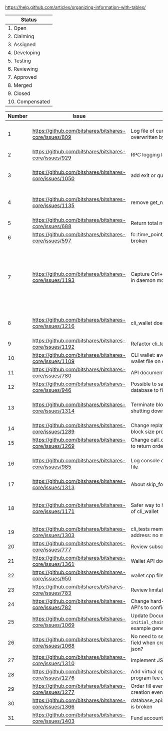 https://help.github.com/articles/organizing-information-with-tables/

| Status |
| --- |
| 1. Open |
| 2. Claiming |
| 3. Assigned |
| 4. Developing |
| 5. Testing |
| 6. Reviewing |
| 7. Approved |
| 8. Merged |
| 9. Closed |
| 10. Compensated |

| Number | Issue | Title | PR | Status | Estimation |
| --- | --- | --- | --- | --- | --- |
| 1 | https://github.com/bitshares/bitshares-core/issues/809 | Log file of current hour gets overwritten by default | https://github.com/bitshares/bitshares-core/pull/1102 / https://github.com/bitshares/bitshares-fc/pull/56 | Compensated | 2 hours |
| 2 | https://github.com/bitshares/bitshares-core/issues/929 | RPC logging level inconsistency | https://github.com/bitshares/bitshares-fc/pull/62 | Compensated | 2 hours |
| 3 | https://github.com/bitshares/bitshares-core/issues/1050 | add exit or quit command to cli_wallet | https://github.com/bitshares/bitshares-core/pull/1104 / https://github.com/bitshares/bitshares-fc/pull/63 | Compensated | 4 hours |
| 4 | https://github.com/bitshares/bitshares-core/issues/1135 | remove get_named_account_balances | https://github.com/bitshares/bitshares-core/pull/1153 / https://github.com/bitshares/bitshares-core/pull/1154 | Compensated | 30 minutes |
| 5 | https://github.com/bitshares/bitshares-core/issues/688 | Return total number of available assets | https://github.com/bitshares/bitshares-core/pull/1159 | Compensated | 30 minutes |
| 6 | https://github.com/bitshares/bitshares-core/issues/597 | fc::time_point_sec::to_iso_string is broken | https://github.com/bitshares/bitshares-fc/pull/67 | Compensated | 1 hour |
| 7 | https://github.com/bitshares/bitshares-core/issues/1193 | Capture Ctrl+C in cli_wallet when not in daemon mode | https://github.com/bitshares/bitshares-core/pull/1207 / https://github.com/bitshares/bitshares-fc/pull/68 / https://github.com/bitshares/bitshares-fc/pull/70 / https://github.com/bitshares/bitshares-core/pull/1232 / https://github.com/bitshares/bitshares-fc/pull/77 | Compensated | 7 hours |
| 8 | https://github.com/bitshares/bitshares-core/issues/1216 | cli_wallet doesn't exit on quit nor EOF | https://github.com/bitshares/bitshares-core/pull/1218 / https://github.com/bitshares/bitshares-fc/pull/71 | NOT Compensated | 4 hours |
| 9 | https://github.com/bitshares/bitshares-core/issues/1192 | Refactor cli_test | https://github.com/bitshares/bitshares-core/pull/1243 | Compensated | 10 hours |
| 10 | https://github.com/bitshares/bitshares-core/issues/1109 | CLI wallet: avoid directly overwriting wallet file on exit | https://github.com/bitshares/bitshares-core/pull/1195 | Compensated | 3 hours |
| 11 | https://github.com/bitshares/bitshares-core/issues/780 | API documentation | https://github.com/bitshares/bitshares-core/pull/1174 | Compensated | 5 hours |
| 12 | https://github.com/bitshares/bitshares-core/issues/946 | Possible to save unclean object database to file during replay | https://github.com/bitshares/bitshares-core/pull/1311 | Reviewing | 2 hours |
| 13 | https://github.com/bitshares/bitshares-core/issues/1314 | Terminate block production loop when shutting down witness plugin | https://github.com/bitshares/bitshares-core/pull/1332 / https://github.com/bitshares/bitshares-core/pull/1364 | Closed | 2 hours |
| 14 | https://github.com/bitshares/bitshares-core/issues/1289 | Change replay percentage to total block size processed | https://github.com/bitshares/bitshares-core/pull/1335 | Compensated | 2 hours |
| 15 | https://github.com/bitshares/bitshares-core/issues/1269 | Change call_order_update_operation to return order_id | https://github.com/bitshares/bitshares-core/pull/1352 | Compensated | 2 hours |
| 16 | https://github.com/bitshares/bitshares-core/issues/985 | Log console output during replay to file | https://github.com/bitshares/bitshares-core/pull/1355 / https://github.com/bitshares/bitshares-fc/pull/76 | Compensated | 2 hours |
| 17 | https://github.com/bitshares/bitshares-core/issues/1313 | About skip_fork_db flag | ##### | Open | X hours |
| 18 | https://github.com/bitshares/bitshares-core/issues/1171 | Safer way to handle unlock command of cli_wallet | https://github.com/troglobit/editline/pull/21 / https://github.com/bitshares/bitshares-fc/pull/82 / https://github.com/bitshares/bitshares-core/pull/1382 | Reviewing | 15 hours |
| 19 | https://github.com/bitshares/bitshares-core/issues/1303 | cli_tests memory access violation at address: no mapping at fault address | ##### | Assigned | 10 hours |
| 20 | https://github.com/bitshares/bitshares-core/issues/777 | Review subscription API | ##### | Assigned | X hours |
| 21 | https://github.com/bitshares/bitshares-core/issues/1361 | Wallet API documentation | ##### | Claiming | X hours |
| 22 | https://github.com/bitshares/bitshares-core/issues/950 | wallet.cpp file too big | ##### | Claiming | 15 hours |
| 23 | https://github.com/bitshares/bitshares-core/issues/783 | Review limitations on API's | ##### | Open | X hours |
| 24 | https://github.com/bitshares/bitshares-core/issues/782 | Change hard-coded limitations in API's to configurable | ##### | Open | X hours |
| 25 | https://github.com/bitshares/bitshares-core/issues/1069 | Update Documentation for `initial_chain_id` field when creating example genesis | ##### | Open | X hours |
| 26 | https://github.com/bitshares/bitshares-core/issues/1068 | No need to serialize `initial_chain_id` field when creating example genesis json? | ##### | Open | X hours |
| 27 | https://github.com/bitshares/bitshares-core/issues/1310 | Implement JSON-RPC batch | ##### | Open | X hours |
| 28 | https://github.com/bitshares/bitshares-core/issues/1276 | Add virtual operations for referral program fee split | ##### | Open | X hours |
| 29 | https://github.com/bitshares/bitshares-core/issues/1277 | Order fill events notified before order creation events | ##### | Open | X hours |
| 30 | https://github.com/bitshares/bitshares-core/issues/1366 | database_api::verify_account_authority is broken | ##### | Open | X hours |
| 31 | https://github.com/bitshares/bitshares-core/issues/1403 | Fund account on account creation | ##### | Open | X hours |

